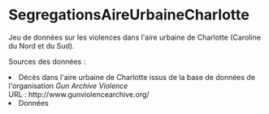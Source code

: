 # SegregationsAireUrbaineCharlotte

Jeu de données sur les violences dans l'aire urbaine de Charlotte (Caroline du Nord et du Sud).<br>

Sources des données :<br>
<li>Décès dans l'aire urbaine de Charlotte issus de la base de données de l'organisation <i>Gun Archive Violence</i><br>
URL : http://www.gunviolencearchive.org/<br>
<li>Données 
